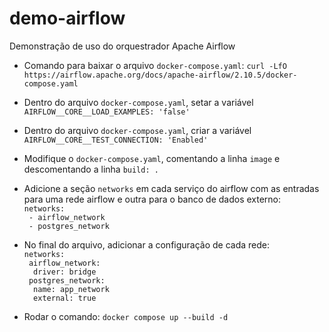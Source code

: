 # demo-airflow
Demonstração de uso do orquestrador Apache Airflow

- Comando para baixar o arquivo `docker-compose.yaml`:
`curl -LfO https://airflow.apache.org/docs/apache-airflow/2.10.5/docker-compose.yaml`

- Dentro do arquivo `docker-compose.yaml`, setar a variável `AIRFLOW__CORE__LOAD_EXAMPLES: 'false'`
- Dentro do arquivo `docker-compose.yaml`, criar a variável `AIRFLOW__CORE__TEST_CONNECTION: 'Enabled'`
- Modifique o `docker-compose.yaml`, comentando a linha `image` e descomentando a linha `build: .`
- Adicione a seção `networks` em cada serviço do airflow com as entradas para uma rede airflow e outra 
para o banco de dados externo:<br>
`networks:`<br>
  ` - airflow_network`<br>
  ` - postgres_network`

- No final do arquivo, adicionar a configuração de cada rede:<br>
`networks:`<br>
  ` airflow_network:`<br>
    `  driver: bridge`<br>
  ` postgres_network:`<br>
    `  name: app_network`<br>
    `  external: true`


- Rodar o comando: `docker compose up --build -d` 
